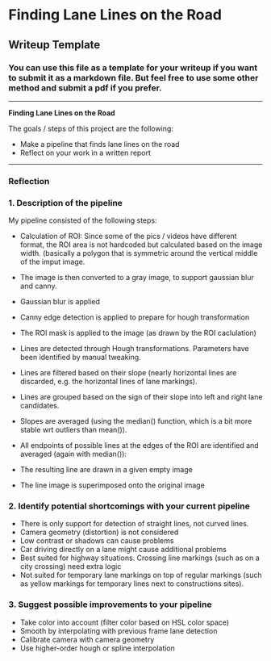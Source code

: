 # **Finding Lane Lines on the Road** 

## Writeup Template

### You can use this file as a template for your writeup if you want to submit it as a markdown file. But feel free to use some other method and submit a pdf if you prefer.

---

**Finding Lane Lines on the Road**

The goals / steps of this project are the following:
* Make a pipeline that finds lane lines on the road
* Reflect on your work in a written report


[//]: # (Image References)

[image1]: ./examples/grayscale.jpg "Grayscale"

---

### Reflection

### 1. Description of the pipeline

My pipeline consisted of the following steps:

* Calculation of ROI: Since some of the pics / videos have different format, the ROI area is not hardcoded but calculated based on the image width. (basically a polygon that is symmetric around the vertical middle of the imput image.

* The image is then converted to a gray image, to support gaussian blur and canny.
* Gaussian blur is applied
* Canny edge detection is applied to prepare for hough transformation
* The ROI mask is applied to the image (as drawn by the ROI caclulation)
* Lines are detected through Hough transformations. Parameters have been identified by manual tweaking.
* Lines are filtered based on their slope (nearly horizontal lines are discarded, e.g. the horizontal lines of lane markings).
* Lines are grouped based on the sign of their slope into left and right lane candidates.
* Slopes are averaged (using the median() function, which is a bit more stable wrt outliers than mean()).
* All endpoints of possible lines at the edges of the ROI are identified and averaged (again with median()):
* The resulting line are drawn in a given empty image
* The line image is superimposed onto the original image


### 2. Identify potential shortcomings with your current pipeline


* There is only support for detection of straight lines, not curved lines.
* Camera geometry (distortion) is not considered
* Low contrast or shadows can cause problems
* Car driving directly on a lane might cause additional problems
* Best suited for highway situations. Crossing line markings (such as on a city crossing) need extra logic
* Not suited for temporary lane markings on top of regular markings (such as yellow markings for temporary lines next to constructions sites).


### 3. Suggest possible improvements to your pipeline

* Take color into account (filter color based on HSL color space)
* Smooth by interpolating with previous frame lane detection
* Calibrate camera with camera geometry
* Use higher-order hough or spline interpolation


